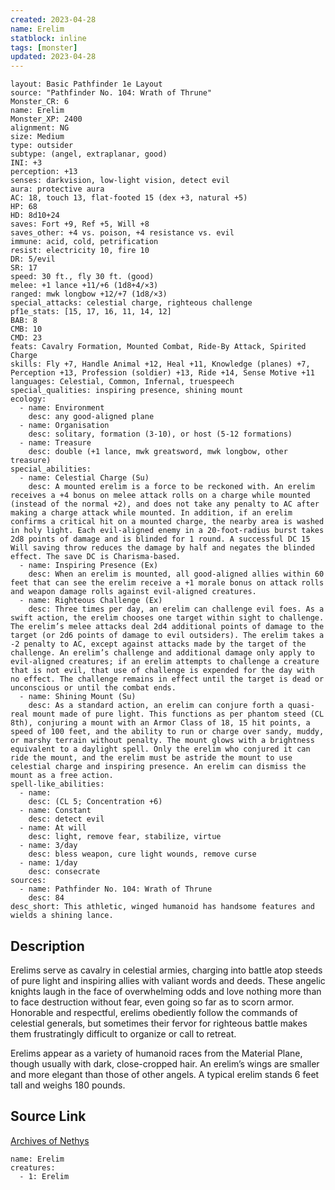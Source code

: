 ```yaml
---
created: 2023-04-28
name: Erelim
statblock: inline
tags: [monster]
updated: 2023-04-28
---
```

```statblock
layout: Basic Pathfinder 1e Layout
source: "Pathfinder No. 104: Wrath of Thrune"
Monster_CR: 6
name: Erelim
Monster_XP: 2400
alignment: NG
size: Medium
type: outsider
subtype: (angel, extraplanar, good)
INI: +3
perception: +13
senses: darkvision, low-light vision, detect evil
aura: protective aura
AC: 18, touch 13, flat-footed 15 (dex +3, natural +5)
HP: 68
HD: 8d10+24
saves: Fort +9, Ref +5, Will +8
saves_other: +4 vs. poison, +4 resistance vs. evil
immune: acid, cold, petrification
resist: electricity 10, fire 10
DR: 5/evil
SR: 17
speed: 30 ft., fly 30 ft. (good)
melee: +1 lance +11/+6 (1d8+4/×3)
ranged: mwk longbow +12/+7 (1d8/×3)
special_attacks: celestial charge, righteous challenge
pf1e_stats: [15, 17, 16, 11, 14, 12]
BAB: 8
CMB: 10
CMD: 23
feats: Cavalry Formation, Mounted Combat, Ride-By Attack, Spirited Charge
skills: Fly +7, Handle Animal +12, Heal +11, Knowledge (planes) +7, Perception +13, Profession (soldier) +13, Ride +14, Sense Motive +11
languages: Celestial, Common, Infernal, truespeech
special_qualities: inspiring presence, shining mount
ecology:
  - name: Environment
    desc: any good-aligned plane
  - name: Organisation
    desc: solitary, formation (3-10), or host (5-12 formations)
  - name: Treasure
    desc: double (+1 lance, mwk greatsword, mwk longbow, other treasure)
special_abilities:
  - name: Celestial Charge (Su)
    desc: A mounted erelim is a force to be reckoned with. An erelim receives a +4 bonus on melee attack rolls on a charge while mounted (instead of the normal +2), and does not take any penalty to AC after making a charge attack while mounted. In addition, if an erelim confirms a critical hit on a mounted charge, the nearby area is washed in holy light. Each evil-aligned enemy in a 20-foot-radius burst takes 2d8 points of damage and is blinded for 1 round. A successful DC 15 Will saving throw reduces the damage by half and negates the blinded effect. The save DC is Charisma-based.
  - name: Inspiring Presence (Ex)
    desc: When an erelim is mounted, all good-aligned allies within 60 feet that can see the erelim receive a +1 morale bonus on attack rolls and weapon damage rolls against evil-aligned creatures.
  - name: Righteous Challenge (Ex)
    desc: Three times per day, an erelim can challenge evil foes. As a swift action, the erelim chooses one target within sight to challenge. The erelim’s melee attacks deal 2d4 additional points of damage to the target (or 2d6 points of damage to evil outsiders). The erelim takes a -2 penalty to AC, except against attacks made by the target of the challenge. An erelim’s challenge and additional damage only apply to evil-aligned creatures; if an erelim attempts to challenge a creature that is not evil, that use of challenge is expended for the day with no effect. The challenge remains in effect until the target is dead or unconscious or until the combat ends.
  - name: Shining Mount (Su)
    desc: As a standard action, an erelim can conjure forth a quasi-real mount made of pure light. This functions as per phantom steed (CL 8th), conjuring a mount with an Armor Class of 18, 15 hit points, a speed of 100 feet, and the ability to run or charge over sandy, muddy, or marshy terrain without penalty. The mount glows with a brightness equivalent to a daylight spell. Only the erelim who conjured it can ride the mount, and the erelim must be astride the mount to use celestial charge and inspiring presence. An erelim can dismiss the mount as a free action.
spell-like_abilities:
  - name:
    desc: (CL 5; Concentration +6)
  - name: Constant
    desc: detect evil
  - name: At will
    desc: light, remove fear, stabilize, virtue
  - name: 3/day
    desc: bless weapon, cure light wounds, remove curse
  - name: 1/day
    desc: consecrate
sources:
  - name: Pathfinder No. 104: Wrath of Thrune
    desc: 84
desc_short: This athletic, winged humanoid has handsome features and wields a shining lance.
```
## Description
Erelims serve as cavalry in celestial armies, charging into battle atop steeds of pure light and inspiring allies with valiant words and deeds. These angelic knights laugh in the face of overwhelming odds and love nothing more than to face destruction without fear, even going so far as to scorn armor. Honorable and respectful, erelims obediently follow the commands of celestial generals, but sometimes their fervor for righteous battle makes them frustratingly difficult to organize or call to retreat.

Erelims appear as a variety of humanoid races from the Material Plane, though usually with dark, close-cropped hair. An erelim’s wings are smaller and more elegant than those of other angels. A typical erelim stands 6 feet tall and weighs 180 pounds.
## Source Link
[Archives of Nethys](https://aonprd.com/MonsterDisplay.aspx?ItemName=Erelim)
```encounter-table
name: Erelim
creatures:
  - 1: Erelim
```
